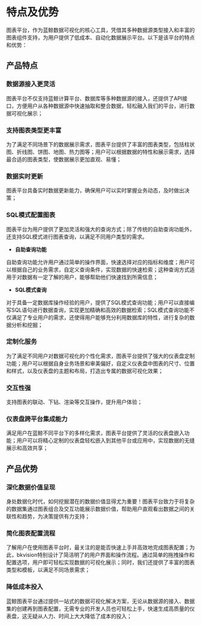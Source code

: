 # 特点及优势

图表平台，作为蓝鲸数据可视化的核心工具，凭借其多种数据源类型接入和丰富的图表组件支持，为用户提供了低成本、自动化数据展示平台。以下是该平台的特点和优势：

## 产品特点

### 数据源接入更灵活

图表平台不仅支持蓝鲸计算平台、数据库等多种数据源的接入，还提供了API接口，方便用户从各种数据源中快速抽取和整合数据，轻松融入我们的平台，进行数据可视化展示；

### 支持图表类型更丰富

为了满足不同场景下的数据展示需求，图表平台提供了丰富的图表类型，包括柱状图、折线图、饼图、地图、热力图等；用户可以根据数据的特性和展示需求，选择最合适的图表类型，使数据展示更加直观、易懂；

### **数据实时更新**

图表平台具备实时数据更新能力，确保用户可以实时掌握业务动态，及时做出决策；

### SQL模式配置图表

图表平台为用户提供了更加灵活和强大的查询方式；除了传统的自助查询功能外，还支持SQL模式进行图表查询，以满足不同用户类型的需求。

- **自助查询功能**

自助查询功能允许用户通过简单的操作界面，快速选择对应的指标和维度；用户可以根据自己的业务需求，自定义查询条件，实现数据的快速检索；这种查询方式适用于对数据有一定了解的用户，能够帮助他们快速找到所需信息；

- **SQL模式查询**

对于具备一定数据库操作经验的用户，提供了SQL模式查询功能；用户可以直接编写SQL语句进行数据查询，实现更加精确和高效的数据检索；SQL模式查询功能不仅满足了专业用户的需求，还使得用户能够充分利用数据库的特性，进行复杂的数据分析和挖掘；

### 定制化服务

为了满足不同用户对数据可视化的个性化需求，图表平台提供了强大的仪表盘定制功能；用户可以根据自身业务场景和审美偏好，自定义仪表盘中图表的尺寸、位置和样式，以及仪表盘的主题和布局，打造出专属的数据可视化效果；

### **交互性强**

支持图表的联动、下钻、渲染等交互操作，提升用户体验；

### 仪表盘跨平台集成能力

满足用户在蓝鲸不同平台下的多样化需求，图表平台提供了灵活的仪表盘嵌入功能；用户可以将精心定制的仪表盘轻松嵌入到其他平台或应用中，实现数据的无缝展示和高效共享；

## 产品优势

### 深化数据价值呈现

身处数据化时代，如何挖掘潜在的数据价值显得尤为重要！图表平台致力于将复杂的数据集通过图表组合及交互功能展示数据价值，帮助用户直观看出数据之间的关联性和趋势，为决策提供有力支持；

### 简化图表配置流程

了解用户在使用图表平台时，最关注的是能否快速上手并高效地完成图表配置；为此，bkvision特别设计了简洁明了的用户界面和操作流程。通过简单的拖拽操作和配置选项，用户即可轻松实现数据的可视化展示；同时，我们还提供了丰富的图表类型和模板，以满足不同场景需求；

### 降低成本投入

蓝鲸图表平台通过提供一站式的数据可视化解决方案，无论从数据源的接入、数据集的创建再到图表配置，无需专业的开发人员也可轻松上手，快速生成高质量的仪表盘，这无疑从人力、时间上大大降低了成本的投入；



